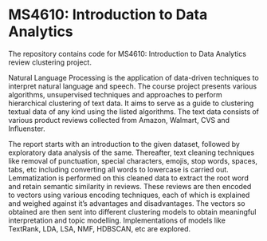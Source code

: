 # MS4610: Introduction to Data Analytics

The repository contains code for MS4610: Introduction to Data Analytics review clustering project.

Natural Language Processing is the application of data-driven techniques to interpret natural language and speech. The course project presents various algorithms, unsupervised techniques and approaches to perform hierarchical clustering of text data. It aims to serve as a guide to clustering textual data of any kind using the listed algorithms. The text data consists of various product reviews collected from Amazon, Walmart, CVS and Influenster. 

The report starts with an introduction to the given dataset, followed by exploratory data analysis of the same. Thereafter, text cleaning techniques like removal of punctuation, special characters, emojis, stop words, spaces, tabs, etc including converting all words to lowercase is carried out. Lemmatization is performed on this cleaned data to extract the root word and retain semantic similarity in reviews. These reviews are then encoded to vectors using various encoding techniques, each of which is explained and weighed against it’s advantages and disadvantages. The vectors so obtained are then sent into different clustering models to obtain meaningful interpretation and topic modelling. Implementations of models like TextRank, LDA, LSA, NMF, HDBSCAN, etc are explored.
